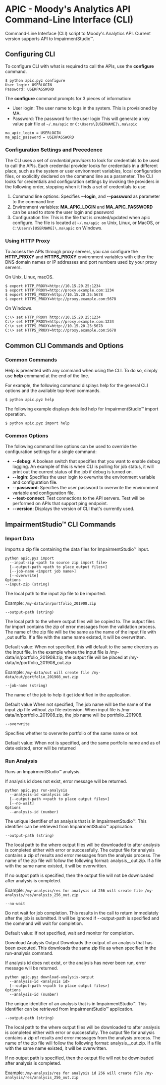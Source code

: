 # APIC - Moody's Analytics API Command-Line Interface (CLI)
Command-Line Interface (CLI) script to Moody's Analytics API. 
Current version supports API to ImpairmentStudio™.

## Configuring CLI
To configure CLI with what is required to call the APIs, use the **configure** command.
```
$ python apic.pyz configure
User login: USERLOGIN
Password: USERPASSWORD
```

The **configure** command prompts for 3 pieces of information:
- User login: The user name to logs in the system. This is provisioned by MA.
- Password: The password for the user login
This will generate a key value pair file at ```~/.ma/apic``` or ```C:\Users\[USERNAME]\.ma\apic```

```
ma_apic_login = USERLOGIN
ma_apic_password = USERPASSWORD
```

### Configuration Settings and Precedence
The CLI uses a set of _credential providers_ to look for credentials to be used to call the APIs. Each credential provider looks for credentials in a different place, such as the system or user environment variables, local configuration files, or explicitly declared on the command line as a parameter. The CLI looks for credentials and configuration settings by invoking the providers in the following order, stopping when it finds a set of credentials to use:
1.	Command line options: Specifies **--login**, and **--password** as parameter to the command line
2.	Environment variables: **MA_APIC_LOGIN** and **MA_APIC_PASSWORD** can be used to store the user login and password
3.	Configuration file: This is the file that is created/updated when apic configure. The file is located at ```~/.ma/apic on``` Unix, Linux, or MacOS, or ```C:\Users\[USERNAME]\.ma\apic``` on Windows.

### Using HTTP Proxy
To access the APIs through proxy servers, you can configure the **HTTP_PROXY** and **HTTPS_PROXY** environment variables with either the DNS domain names or IP addresses and port numbers used by your proxy servers.

On Unix, Linux, macOS.
```
$ export HTTP_PROXY=http://10.15.20.25:1234
$ export HTTP_PROXY=http://proxy.example.com:1234
$ export HTTPS_PROXY=http://10.15.20.25:5678
$ export HTTPS_PROXY=http://proxy.example.com:5678
```

On Windows.
```
C:\> set HTTP_PROXY http://10.15.20.25:1234
C:\> set HTTP_PROXY=http://proxy.example.com:1234
C:\> set HTTPS_PROXY=http://10.15.20.25:5678
C:\> set HTTPS_PROXY=http://proxy.example.com:5678
```

## Common CLI Commands and Options
### Common Commands

Help is presented with any command when using the CLI. To do so, simply use **help** command at the end of the line.

For example, the following command displays help for the general CLI options and the available top-level commands.
```
$ python apic.pyz help
```

The following example displays detailed help for ImpairmentStudio™ import operation.
```
$ python apic.pyz import help
```

### Common Options
The following command line options can be used to override the configuration settings for a single command:

- **--debug**: A boolean switch that specifies that you want to enable debug logging. An example of this is when CLI is polling for job status, it will print out the current status of the job if debug is turned on.
- **--login**: Specifies the user login to overwrite the environment variable and configuration file.
- **--password**: Specifies the user password to overwrite the environment variable and configuration file.
- **--test-connect**: Test connections to the API servers. Test will be performed on APIs that support ping endpoint.
- **--version**: Displays the version of CLI that's currently used.


## ImpairmentStudio™ CLI Commands
### Import Data
Imports a zip file containing the data files for ImpairmentStudio™ input.

```
python apic.pyz import
  --input-zip <path to source zip import file>
  [--output-path <path to place output files>]
  [--job-name <import job name>]
  [--overwrite]
Options
--input-zip (string)
```
The local path to the input zip file to be imported.

Example: ```/my-data/in/portfolio_201908.zip```

```--output-path (string)```

The local path to the where output files will be copied to. The output files for import contains the zip of error messages from the validation process. The name of the zip file will be the same as the name of the input file with _out suffix. If a file with the same name existed, it will be overwritten.



Default value: When not specified, this will default to the same directory as the input file. In the example where the input file is /my-data/in/portfolio_201908.zip, the output file will be placed at /my-data/in/portfolio_201908_out.zip

Example: ```/my-data/out will create file /my-data/out/portfolio_201908_out.zip```

```--job-name (string)```

The name of the job to help it get identified in the application.

Default value When not specified, The job name will be the name of the input zip file without zip file extension. When input file is /my-data/in/portfolio_201908.zip, the job name will be portfolio_201908.

```--overwrite```

Specifies whether to overwrite portfolio of the same name or not.

Default value: When not is specified, and the same portfolio name and as of date existed, error will be returned

### Run Analysis
Runs an ImpairmentStudio™ analysis.

If analysis id does not exist, error message will be returned.

```
python apic.pyz run-analysis
  --analysis-id <analysis id>
  [--output-path <<path to place output files>]
  [--no-wait]
Options
  --analysis-id (number)
```
The unique identifier of an analysis that is in ImpairmentStudio™. This identifier can be retrieved from ImpairmentStudio™ application.

```--output-path (string)```

The local path to the where output files will be downloaded to after analysis is completed either with error or successfully. The output file for analysis contains a zip of results and error messages from the analysis process. The name of the zip file will follow the following format: analysis_<analysis-id>_out.zip. If a file with the same name existed, it will be overwritten.

If no output path is specified, then the output file will not be downloaded after analysis is completed.

Example: ```/my-analysis/res for analysis id 256 will create file /my-analysis/res/analysis_256_out.zip```

```--no-wait```

Do not wait for job completion. This results in the call to return immediately after the job is submitted. It will be ignored if --output-path is specified and the command will wait for completion.

Default value: If not specified, wait and monitor for completion.

Download Analysis Output
Downloads the output of an analysis that has been executed. This downloads the same zip file as when specified in the run-analysis command.

If analysis id does not exist, or the analysis has never been run, error message will be returned.
```
python apic.pyz download-analysis-output
  --analysis-id <analysis id>
  [--output-path <<path to place output files>]
Options
  --analysis-id (number)
```
The unique identifier of an analysis that is in ImpairmentStudio™. This identifier can be retrieved from ImpairmentStudio™ application.

```--output-path (string)```

The local path to the where output files will be downloaded to after analysis is completed either with error or successfully. The output file for analysis contains a zip of results and error messages from the analysis process. The name of the zip file will follow the following format: analysis_<analysis-id>_out.zip. If a file with the same name existed, it will be overwritten.

If no output path is specified, then the output file will not be downloaded after analysis is completed.

Example: ```/my-analysis/res for analysis id 256 will create file /my-analysis/res/analysis_256_out.zip```
